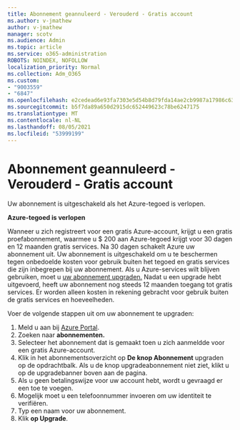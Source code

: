 ```yaml
---
title: Abonnement geannuleerd - Verouderd - Gratis account
ms.author: v-jmathew
author: v-jmathew
manager: scotv
ms.audience: Admin
ms.topic: article
ms.service: o365-administration
ROBOTS: NOINDEX, NOFOLLOW
localization_priority: Normal
ms.collection: Adm_O365
ms.custom:
- "9003559"
- "6847"
ms.openlocfilehash: e2cedead6e93fa7303e5d54b8d79fda14ae2cb9987a17986c6327ac78189c4e4
ms.sourcegitcommit: b5f7da89a650d2915dc652449623c78be6247175
ms.translationtype: MT
ms.contentlocale: nl-NL
ms.lasthandoff: 08/05/2021
ms.locfileid: "53999199"
---
```

# <a name="subscription-cancelled---legacy---free-account"></a>Abonnement geannuleerd - Verouderd - Gratis account

Uw abonnement is uitgeschakeld als het Azure-tegoed is verlopen.

**Azure-tegoed is verlopen**

Wanneer u zich registreert voor een gratis Azure-account, krijgt u een gratis proefabonnement, waarmee u $ 200 aan Azure-tegoed krijgt voor 30 dagen en 12 maanden gratis services. Na 30 dagen schakelt Azure uw abonnement uit. Uw abonnement is uitgeschakeld om u te beschermen tegen onbedoelde kosten voor gebruik buiten het tegoed en gratis services die zijn inbegrepen bij uw abonnement. Als u Azure-services wilt blijven gebruiken, moet u [uw abonnement upgraden.](https://docs.microsoft.com/azure/cost-management-billing/manage/upgrade-azure-subscription) Nadat u een upgrade hebt uitgevoerd, heeft uw abonnement nog steeds 12 maanden toegang tot gratis services. Er worden alleen kosten in rekening gebracht voor gebruik buiten de gratis services en hoeveelheden.

Voer de volgende stappen uit om uw abonnement te upgraden:

1. Meld u aan bij [Azure Portal](https://portal.azure.com/).
2. Zoeken naar **abonnementen.**
3. Selecteer het abonnement dat is gemaakt toen u zich aanmeldde voor een gratis Azure-account.
4. Klik in het abonnementsoverzicht op **De knop Abonnement** upgraden op de opdrachtbalk. Als u de knop upgradeabonnement niet ziet, klikt u op de upgradebanner boven aan de pagina.
5. Als u geen betalingswijze voor uw account hebt, wordt u gevraagd er een toe te voegen.
6. Mogelijk moet u een telefoonnummer invoeren om uw identiteit te verifiëren.
7. Typ een naam voor uw abonnement.
8. Klik  **op Upgrade**.
